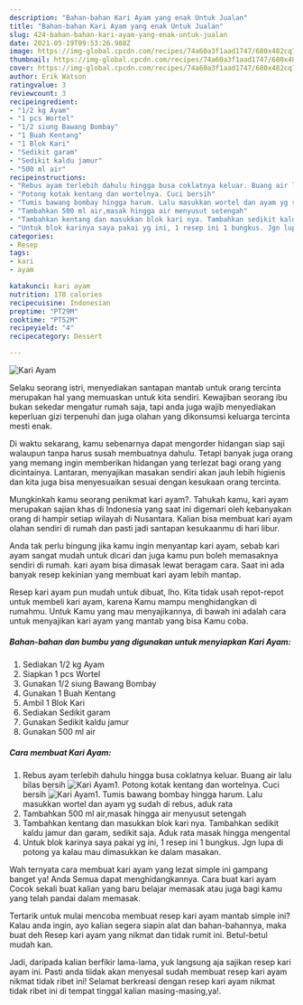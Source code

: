 ```yaml
---
description: "Bahan-bahan Kari Ayam yang enak Untuk Jualan"
title: "Bahan-bahan Kari Ayam yang enak Untuk Jualan"
slug: 424-bahan-bahan-kari-ayam-yang-enak-untuk-jualan
date: 2021-05-19T09:53:26.988Z
image: https://img-global.cpcdn.com/recipes/74a60a3f1aad1747/680x482cq70/kari-ayam-foto-resep-utama.jpg
thumbnail: https://img-global.cpcdn.com/recipes/74a60a3f1aad1747/680x482cq70/kari-ayam-foto-resep-utama.jpg
cover: https://img-global.cpcdn.com/recipes/74a60a3f1aad1747/680x482cq70/kari-ayam-foto-resep-utama.jpg
author: Erik Watson
ratingvalue: 3
reviewcount: 3
recipeingredient:
- "1/2 kg Ayam"
- "1 pcs Wortel"
- "1/2 siung Bawang Bombay"
- "1 Buah Kentang"
- "1 Blok Kari"
- "Sedikit garam"
- "Sedikit kaldu jamur"
- "500 ml air"
recipeinstructions:
- "Rebus ayam terlebih dahulu hingga busa coklatnya keluar. Buang air lalu bilas bersih"
- "Potong kotak kentang dan wortelnya. Cuci bersih"
- "Tumis bawang bombay hingga harum. Lalu masukkan wortel dan ayam yg sudah di rebus, aduk rata"
- "Tambahkan 500 ml air,masak hingga air menyusut setengah"
- "Tambahkan kentang dan masukkan blok kari nya. Tambahkan sedikit kaldu jamur dan garam, sedikit saja. Aduk rata masak hingga mengental"
- "Untuk blok karinya saya pakai yg ini, 1 resep ini 1 bungkus. Jgn lupa di potong ya kalau mau dimasukkan ke dalam masakan."
categories:
- Resep
tags:
- kari
- ayam

katakunci: kari ayam 
nutrition: 178 calories
recipecuisine: Indonesian
preptime: "PT29M"
cooktime: "PT52M"
recipeyield: "4"
recipecategory: Dessert

---
```



![Kari Ayam](https://img-global.cpcdn.com/recipes/74a60a3f1aad1747/680x482cq70/kari-ayam-foto-resep-utama.jpg)

Selaku seorang istri, menyediakan santapan mantab untuk orang tercinta merupakan hal yang memuaskan untuk kita sendiri. Kewajiban seorang ibu bukan sekedar mengatur rumah saja, tapi anda juga wajib menyediakan keperluan gizi terpenuhi dan juga olahan yang dikonsumsi keluarga tercinta mesti enak.

Di waktu  sekarang, kamu sebenarnya dapat mengorder hidangan siap saji walaupun tanpa harus susah membuatnya dahulu. Tetapi banyak juga orang yang memang ingin memberikan hidangan yang terlezat bagi orang yang dicintainya. Lantaran, menyajikan masakan sendiri akan jauh lebih higienis dan kita juga bisa menyesuaikan sesuai dengan kesukaan orang tercinta. 



Mungkinkah kamu seorang penikmat kari ayam?. Tahukah kamu, kari ayam merupakan sajian khas di Indonesia yang saat ini digemari oleh kebanyakan orang di hampir setiap wilayah di Nusantara. Kalian bisa membuat kari ayam olahan sendiri di rumah dan pasti jadi santapan kesukaanmu di hari libur.

Anda tak perlu bingung jika kamu ingin menyantap kari ayam, sebab kari ayam sangat mudah untuk dicari dan juga kamu pun boleh memasaknya sendiri di rumah. kari ayam bisa dimasak lewat beragam cara. Saat ini ada banyak resep kekinian yang membuat kari ayam lebih mantap.

Resep kari ayam pun mudah untuk dibuat, lho. Kita tidak usah repot-repot untuk membeli kari ayam, karena Kamu mampu menghidangkan di rumahmu. Untuk Kamu yang mau menyajikannya, di bawah ini adalah cara untuk menyajikan kari ayam yang mantab yang bisa Kamu coba.

<!--inarticleads1-->

##### Bahan-bahan dan bumbu yang digunakan untuk menyiapkan Kari Ayam:

1. Sediakan 1/2 kg Ayam
1. Siapkan 1 pcs Wortel
1. Gunakan 1/2 siung Bawang Bombay
1. Gunakan 1 Buah Kentang
1. Ambil 1 Blok Kari
1. Sediakan Sedikit garam
1. Gunakan Sedikit kaldu jamur
1. Gunakan 500 ml air




<!--inarticleads2-->

##### Cara membuat Kari Ayam:

1. Rebus ayam terlebih dahulu hingga busa coklatnya keluar. Buang air lalu bilas bersih
<img src="https://img-global.cpcdn.com/steps/d2d03c418118cdc9/160x128cq70/kari-ayam-langkah-memasak-1-foto.jpg" alt="Kari Ayam">1. Potong kotak kentang dan wortelnya. Cuci bersih
<img src="https://img-global.cpcdn.com/steps/a95785a6438d2eb1/160x128cq70/kari-ayam-langkah-memasak-2-foto.jpg" alt="Kari Ayam">1. Tumis bawang bombay hingga harum. Lalu masukkan wortel dan ayam yg sudah di rebus, aduk rata
1. Tambahkan 500 ml air,masak hingga air menyusut setengah
1. Tambahkan kentang dan masukkan blok kari nya. Tambahkan sedikit kaldu jamur dan garam, sedikit saja. Aduk rata masak hingga mengental
1. Untuk blok karinya saya pakai yg ini, 1 resep ini 1 bungkus. Jgn lupa di potong ya kalau mau dimasukkan ke dalam masakan.




Wah ternyata cara membuat kari ayam yang lezat simple ini gampang banget ya! Anda Semua dapat menghidangkannya. Cara buat kari ayam Cocok sekali buat kalian yang baru belajar memasak atau juga bagi kamu yang telah pandai dalam memasak.

Tertarik untuk mulai mencoba membuat resep kari ayam mantab simple ini? Kalau anda ingin, ayo kalian segera siapin alat dan bahan-bahannya, maka buat deh Resep kari ayam yang nikmat dan tidak rumit ini. Betul-betul mudah kan. 

Jadi, daripada kalian berfikir lama-lama, yuk langsung aja sajikan resep kari ayam ini. Pasti anda tiidak akan menyesal sudah membuat resep kari ayam nikmat tidak ribet ini! Selamat berkreasi dengan resep kari ayam nikmat tidak ribet ini di tempat tinggal kalian masing-masing,ya!.

